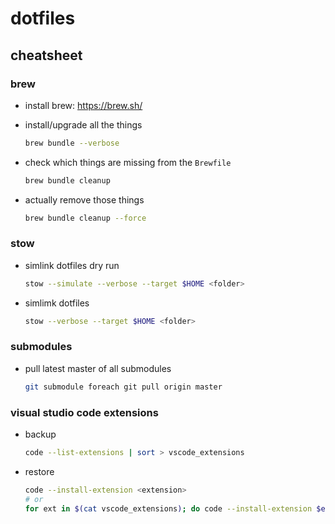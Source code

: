 # dotfiles

## cheatsheet

### brew

- install brew: https://brew.sh/

- install/upgrade all the things

  ```sh
  brew bundle --verbose
  ```

- check which things are missing from the `Brewfile`

  ```sh
  brew bundle cleanup
  ```

- actually remove those things

  ```sh
  brew bundle cleanup --force
  ```

### stow

- simlink dotfiles dry run

  ```sh
  stow --simulate --verbose --target $HOME <folder>
  ```

- simlimk dotfiles

  ```sh
  stow --verbose --target $HOME <folder>
  ```

### submodules

- pull latest master of all submodules

  ```sh
  git submodule foreach git pull origin master
  ```

### visual studio code extensions

- backup

  ```sh
  code --list-extensions | sort > vscode_extensions
  ```

- restore

  ```sh
  code --install-extension <extension>
  # or
  for ext in $(cat vscode_extensions); do code --install-extension $ext; done
  ```
